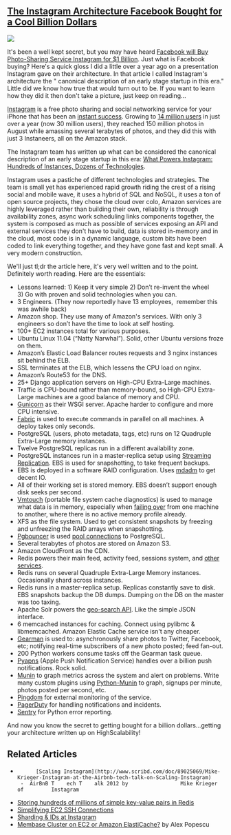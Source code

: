 ## [The Instagram Architecture Facebook Bought for a Cool Billion Dollars](/blog/2012/4/9/the-instagram-architecture-facebook-bought-for-a-cool-billio.html)

    

    

![](http://farm8.staticflickr.com/7011/6464246201_bddb8c499e_o.jpg)

It's been a well kept secret, but you may have heard [Facebook will Buy Photo-Sharing Service Instagram for $1 Billion](http://bits.blogs.nytimes.com/2012/04/09/facebook-acquires-photo-sharing-service-instagram/). Just what is Facebook buying? Here's a quick gloss I did a little over a year ago on a presentation Instagram gave on their architecture. In that article I called Instagram's architecture the "    canonical description of an early stage startup in this era." Little did we know how true that would turn out to be. If you want to learn how they did it then don't take a picture, just keep on reading...     

[Instagram](http://instagr.am/) is a free photo sharing and social networking service for your iPhone that has been an [instant success](http://techcrunch.com/2011/08/03/instagram-150-million/). Growing to [14 million users](http://instagram-engineering.tumblr.com/post/13649370142/what-powers-instagram-hundreds-of-instances-dozens-of) in just over a year (now 30 million users), they reached 150 million photos in August while amassing several terabytes of photos, and they did this with just 3 Instaneers, all on the Amazon stack.

The Instagram team has written up what can be considered the canonical description of an early stage startup in this era: [What Powers Instagram: Hundreds of Instances, Dozens of Technologies](http://instagram-engineering.tumblr.com/post/13649370142/what-powers-instagram-hundreds-of-instances-dozens-of).

Instagram uses a pastiche of different technologies and strategies. The team is small yet has experienced rapid growth riding the crest of a rising social and mobile wave, it uses a hybrid of SQL and NoSQL, it uses a ton of open source projects, they chose the cloud over colo, Amazon services are highly leveraged rather than building their own, reliability is through availability zones, async work scheduling links components together, the system is composed as much as possible of services exposing an API and external services they don't have to build, data is stored in-memory and in the cloud, most code is in a dynamic language, custom bits have been coded to link everything together, and they have gone fast and kept small. A very modern construction.

We'll just tl;dr the article here, it's very well written and to the point. Definitely worth reading. Here are the essentials: 

*   Lessons learned: 1) Keep it very simple 2) Don’t re-invent the wheel 3) Go with proven and solid technologies when you can.
*   3 Engineers. (They now reportedly have 13 employees,  remember this was awhile back)
*   Amazon shop. They use many of Amazon's services. With only 3 engineers so don’t have the time to look at self hosting.
*   100+ EC2 instances total for various purposes.
*   Ubuntu Linux 11.04 (“Natty Narwhal”). Solid, other Ubuntu versions froze on them.
*   Amazon’s Elastic Load Balancer routes requests and 3 nginx instances sit behind the ELB.
*   SSL terminates at the ELB, which lessens the CPU load on nginx.
*   Amazon’s Route53 for the DNS.
*   25+ Django application servers on High-CPU Extra-Large machines.
*   Traffic is CPU-bound rather than memory-bound, so High-CPU Extra-Large machines are a good balance of memory and CPU.
*   [Gunicorn](http://gunicorn.org/) as their WSGI server. Apache harder to configure and more CPU intensive.
*   [Fabric](http://fabric.readthedocs.org/en/1.3.3/index.html) is used to execute commands in parallel on all machines. A deploy takes only seconds.
*   PostgreSQL (users, photo metadata, tags, etc) runs on 12 Quadruple Extra-Large memory instances.
*   Twelve PostgreSQL replicas run in a different availability zone.
*   PostgreSQL instances run in a master-replica setup using [Streaming Replication](https://github.com/greg2ndQuadrant/repmgr). EBS is used for snapshotting, to take frequent backups. 
*   EBS is deployed in a software RAID configuration. Uses [mdadm](http://en.wikipedia.org/wiki/Mdadm) to get decent IO.
*   All of their working set is stored memory. EBS doesn’t support enough disk seeks per second.
*   [Vmtouch](http://hoytech.com/vmtouch/vmtouch.c) (portable file system cache diagnostics) is used to manage what data is in memory, especially when [failing over](https://gist.github.com/1424540) from one machine to another, where there is no active memory profile already.
*   XFS as the file system. Used to get consistent snapshots by freezing and unfreezing the RAID arrays when snapshotting.
*   [Pgbouncer](http://pgfoundry.org/projects/pgbouncer/) is used [pool connections](http://thebuild.com/blog/) to PostgreSQL.
*   Several terabytes of photos are stored on Amazon S3.
*   Amazon CloudFront as the CDN.
*   Redis powers their main feed, activity feed, sessions system, and [other services](http://instagram-engineering.tumblr.com/post/12202313862/storing-hundreds-of-millions-of-simple-key-value-pairs).
*   Redis runs on several Quadruple Extra-Large Memory instances. Occasionally shard across instances.
*   Redis runs in a master-replica setup. Replicas constantly save to disk. EBS snapshots backup the DB dumps. Dumping on the DB on the master was too taxing.
*   Apache Solr powers the [geo-search API](http://instagram.com/developer/endpoints/media/#get_media_search). Like the simple JSON interface.
*   6 memcached instances for caching. Connect using pylibmc & libmemcached. Amazon Elastic Cache service isn't any cheaper.
*   [Gearman](http://gearman.org/) is used to: asynchronously share photos to Twitter, Facebook, etc; notifying real-time subscribers of a new photo posted; feed fan-out.
*   200 Python workers consume tasks off the Gearman task queue.
*   [Pyapns](https://github.com/samuraisam/pyapns) (Apple Push Notification Service) handles over a billion push notifications. Rock solid.
*   [Munin](http://munin-monitoring.org/) to graph metrics across the system and alert on problems. Write many custom plugins using [Python-Munin](http://samuelks.com/python-munin/) to graph, signups per minute, photos posted per second, etc.
*   [Pingdom](http://pingdom.com/) for external monitoring of the service.
*   [PagerDuty](http://pagerduty.com/) for handling notifications and incidents.
*   [Sentry](http://pypi.python.org/pypi/django-sentry) for Python error reporting.

And now you know the secret to getting bought for a billion dollars...getting your architecture written up on HighScalability!

## Related Articles

*           [Scaling Instagram](http://www.scribd.com/doc/89025069/Mike-Krieger-Instagram-at-the-Airbnb-tech-talk-on-Scaling-Instagram)         -  AirBnB T    ech T    alk 2012 by                 Mike Krieger of         Instagram        

*   [Storing hundreds of millions of simple key-value pairs in Redis](http://instagram-engineering.tumblr.com/post/12651721845/instagram-engineering-challenge-the-unshredder)
*   [Simplifying EC2 SSH Connections](http://instagram-engineering.tumblr.com/post/11399488246/simplifying-ec2-ssh-connections)
*   [Sharding & IDs at Instagram](http://instagram-engineering.tumblr.com/post/10853187575/sharding-ids-at-instagram) 
*   [Membase Cluster on EC2 or Amazon ElastiCache?](http://nosql.mypopescu.com/post/13820225002/membase-cluster-on-ec2-or-amazon-elasticache) by Alex Popescu   

    